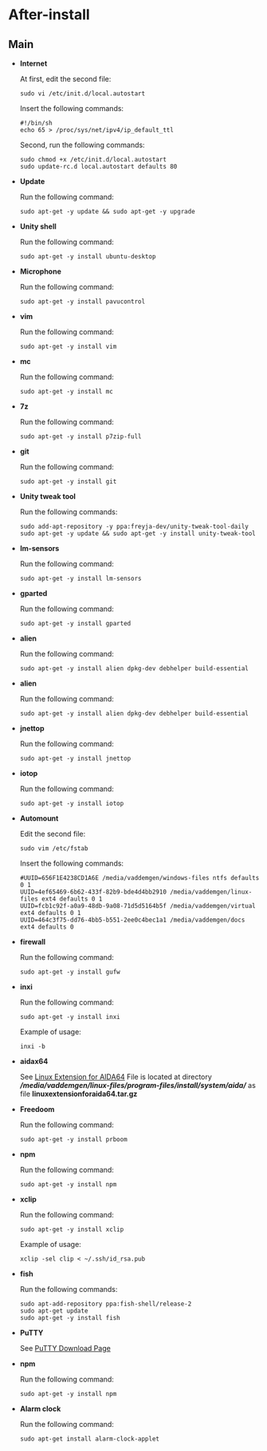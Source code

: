 # After-install

## Main
- **Internet**

  At first, edit the second file:
  ```
  sudo vi /etc/init.d/local.autostart
  ```
  Insert the following commands:
  ```
  #!/bin/sh
  echo 65 > /proc/sys/net/ipv4/ip_default_ttl
  ```
  Second, run the following commands:
  ```
  sudo chmod +x /etc/init.d/local.autostart
  sudo update-rc.d local.autostart defaults 80
  ```
- **Update**

  Run the following command:
  ```
  sudo apt-get -y update && sudo apt-get -y upgrade
  ```
- **Unity shell**

  Run the following command:
  ```
  sudo apt-get -y install ubuntu-desktop
  ```
- **Microphone**

  Run the following command:
  ```
  sudo apt-get -y install pavucontrol
  ```
- **vim**

  Run the following command:
  ```
  sudo apt-get -y install vim
  ```
- **mc**

  Run the following command:
  ```
  sudo apt-get -y install mc
  ```
- **7z**

  Run the following command:
  ```
  sudo apt-get -y install p7zip-full
  ```
- **git**

  Run the following command:
  ```
  sudo apt-get -y install git
  ```
- **Unity tweak tool**

  Run the following commands:
  ```
  sudo add-apt-repository -y ppa:freyja-dev/unity-tweak-tool-daily
  sudo apt-get -y update && sudo apt-get -y install unity-tweak-tool
  ```
- **lm-sensors**

  Run the following command:
  ```
  sudo apt-get -y install lm-sensors
  ```
- **gparted**

  Run the following command:
  ```
  sudo apt-get -y install gparted
  ```
- **alien**

  Run the following command:
  ```
  sudo apt-get -y install alien dpkg-dev debhelper build-essential
  ```
- **alien**

  Run the following command:
  ```
  sudo apt-get -y install alien dpkg-dev debhelper build-essential
  ```
- **jnettop**

  Run the following command:
  ```
  sudo apt-get -y install jnettop
  ```
- **iotop**

  Run the following command:
  ```
  sudo apt-get -y install iotop
  ```
- **Automount**

  Edit the second file:
  ```
  sudo vim /etc/fstab
  ```
  Insert the following commands:
  ```
  #UUID=656F1E4238CD1A6E /media/vaddemgen/windows-files ntfs defaults 0 1
  UUID=4ef65469-6b62-433f-82b9-bde4d4bb2910 /media/vaddemgen/linux-files ext4 defaults 0 1
  UUID=fcb1c92f-a0a9-48db-9a08-71d5d5164b5f /media/vaddemgen/virtual ext4 defaults 0 1
  UUID=464c3f75-dd76-4bb5-b551-2ee0c4bec1a1 /media/vaddemgen/docs ext4 defaults 0
  ```
- **firewall**

  Run the following command:
  ```
  sudo apt-get -y install gufw
  ```
- **inxi**

  Run the following command:
  ```
  sudo apt-get -y install inxi
  ```
  Example of usage:
  ```
  inxi -b
  ```
- **aidax64**

  See [Linux Extension for AIDA64](http://www.aida64.com/linux-extension-aida64)
  File is located at directory ***/media/vaddemgen/linux-files/program-files/install/system/aida/*** as file **linuxextensionforaida64.tar.gz**
- **Freedoom**

  Run the following command:
  ```
  sudo apt-get -y install prboom
  ```
- **npm**

  Run the following command:
  ```
  sudo apt-get -y install npm
  ```
- **xclip**

  Run the following command:
  ```
  sudo apt-get -y install xclip
  ```
  Example of usage:
  ```
  xclip -sel clip < ~/.ssh/id_rsa.pub
  ```
- **fish**

  Run the following commands:
  ```
  sudo apt-add-repository ppa:fish-shell/release-2
  sudo apt-get update
  sudo apt-get -y install fish
  ```
- **PuTTY**

  See [PuTTY Download Page](http://www.chiark.greenend.org.uk/~sgtatham/putty/download.html)
- **npm**

  Run the following command:
  ```
  sudo apt-get -y install npm
  ```
- **Alarm clock**

  Run the following command:
  ```
  sudo apt-get install alarm-clock-applet
  ```
